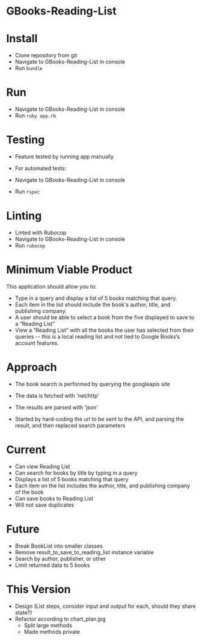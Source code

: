 # GBooks-Reading-List

# Install

- Clone repository from git
- Navigate to GBooks-Reading-List in console
- Run `bundle`

# Run

- Navigate to GBooks-Reading-List in console
- Run `ruby app.rb`

# Testing

- Feature tested by running app manually

- For automated tests:
- Navigate to GBooks-Reading-List in console
- Run `rspec`

# Linting

- Linted with Rubocop
- Navigate to GBooks-Reading-List in console
- Run `rubocop`

# Minimum Viable Product

This application should allow you to:

- Type in a query and display a list of 5 books matching that query.
- Each item in the list should include the book's author, title, and publishing company.
- A user should be able to select a book from the five displayed to save to a “Reading List”
- View a “Reading List” with all the books the user has selected from their queries -- this is a local reading list and not tied to Google Books’s account features.

# Approach

- The book search is performed by querying the googleapis site
- The data is fetched with 'net/http'
- The results are parsed with 'json'

- Started by hard-coding the url to be sent to the API, and parsing the result, and then replaced search parameters

# Current

- Can view Reading List
- Can search for books by title by typing in a query
- Displays a list of 5 books matching that query
- Each item on the list includes the author, title, and publishing company of the book
- Can save books to Reading List
- Will not save duplicates

# Future

- Break BookList into smaller classes
- Remove result_to_save_to_reading_list instance variable
- Search by author, publisher, or other
- Limit returned data to 5 books

# This Version

- Design (List steps, consider input and output for each, should they share state?)
- Refactor according to chart_plan.jpg
  - Split large methods
  - Made methods private

